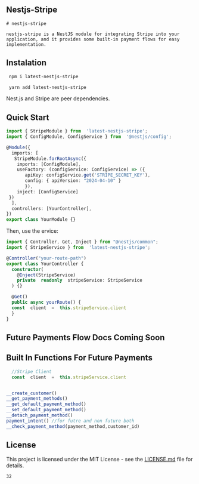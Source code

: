 ## Nestjs-Stripe
```
# nestjs-stripe

nestjs-stripe is a NestJS module for integrating Stripe into your application, and it provides some built-in payment flows for easy implementation.

```

## Instalation

```bash
 npm i latest-nestjs-stripe
```

```bash
 yarn add latest-nestjs-stripe
```
Nest.js and Stripe are peer dependencies.

## Quick Start



```typescript
import { StripeModule } from  'latest-nestjs-stripe';
import { ConfigModule, ConfigService } from  '@nestjs/config';

@Module({
  imports: [
   StripeModule.forRootAsync({
	imports: [ConfigModule],
	useFactory: (configService: ConfigService) => ({
       apiKey: configService.get('STRIPE_SECRET_KEY'),
       config: { apiVersion: "2024-04-10" }
       }),
    inject: [ConfigService]
 })
  ],
  controllers: [YourController],
})
export class YourModule {}
```



Then, use the ervice:

```typescript
import { Controller, Get, Inject } from "@nestjs/common";
import { StripeService } from  'latest-nestjs-stripe';

@Controller("your-route-path")
export class YourController {
  constructor(
    @Inject(StripeService)
	private  readonly  stripeService: StripeService
  ) {}

  @Get()
  public async yourRoute() {
  const  client  =  this.stripeService.client
  }
}
```

## Future Payments Flow Docs Coming Soon

## Built In Functions For Future Payments
```typescript
  //Stripe Client
  const  client  =  this.stripeService.client
```
```typescript

__create_customer()
__get_payment_methods()
__get_default_payment_method()
__set_default_payment_method()
__detach_payment_method()
payment_intent() //for futre and non future both
__check_payment_method(payment_method,customer_id)
```


## License

This project is licensed under the MIT License - see the [LICENSE.md](LICENSE.md) file for details.
```
32
